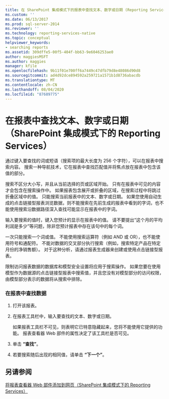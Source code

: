 ```yaml
---
title: 在 SharePoint 集成模式下的报表中查找文本、数字或日期 (Reporting Services) |Microsoft Docs
ms.custom: ''
ms.date: 06/13/2017
ms.prod: sql-server-2014
ms.reviewer: ''
ms.technology: reporting-services-native
ms.topic: conceptual
helpviewer_keywords:
- searching reports
ms.assetid: 309dffe5-00f5-404f-bb63-9e6046253ae0
author: maggiesMSFT
ms.author: maggies
manager: kfile
ms.openlocfilehash: 9b11f01e700ff6a7449c47dfb79d8e48086d90d8
ms.sourcegitcommit: ad4d92dce894592a259721a1571b1d8736abacdb
ms.translationtype: MT
ms.contentlocale: zh-CN
ms.lasthandoff: 08/04/2020
ms.locfileid: "87689775"
---
```

# <a name="find-text-numbers-or-dates-in-a-report-reporting-services-in-sharepoint-integrated-mode"></a>在报表中查找文本、数字或日期（SharePoint 集成模式下的 Reporting Services）
  通过键入要查找的词或短语（搜索项的最大长度为 256 个字符），可以在报表中搜索内容。 搜索一种导航技术，它在报表中查找匹配值并将焦点放在报表中包含该值的部分。  
  
 搜索不区分大小写，并且从当前选择的页或区域开始。 只有在报表中可见的内容才会包含在搜索操作中。 如果报表包含展开或折叠的区域，在搜索过程中将跳过折叠区域中的值。 只能搜索当前报表中的文本、数字或日期。 如果您使用自动生成的点击链接型报表浏览数据，则不能搜索在先前生成的报表中看到的字词，也不能使用搜索沿数据路径深入查找可能显示在报表中的字词。  
  
 输入要搜索的值时，键入您预计的显示在报表中的值。 请不要提出“这个月的平均利润是多少”等问题，除非您预计报表中存在该句中的每个词。  
  
 一次只能搜索一个词或值。 不能使用搜索运算符（例如 AND 或 OR），也不能使用符号和通配符。 不能对数据的交叉部分执行搜索（例如，搜索特定产品在特定月份的净销售额）。 对于这种分析，请通过报表生成器来创建或使用点击链接型报表。  
  
 限制访问报表数据的数据库和模型安全设置将应用于搜索操作。 如果您要在使用模型作为数据源的点击链接型报表中搜索值，并且您没有对模型部分的访问权限，由模型部分表示的数据将从搜索中排除。  
  
### <a name="to-find-data-in-a-report"></a>在报表中查找数据  
  
1.  打开该报表。  
  
2.  在报表工具栏中，输入要查找的文本、数字或日期。  
  
     如果报表工具栏不可见，则表明它已特意隐藏起来，您将不能使用它提供的功能。 报表查看器 Web 部件的属性决定了该工具栏是否可见。  
  
3.  单击 **“查找”**。  
  
4.  若要搜索随后出现的相同值，请单击 **“下一个”**。  
  
## <a name="see-also"></a>另请参阅  
 [将报表查看器 Web 部件添加到网页（SharePoint 集成模式下的 Reporting Services）](../report-server-sharepoint/add-reporting-services-content-types-to-a-sharepoint-library.md)  
  
  
